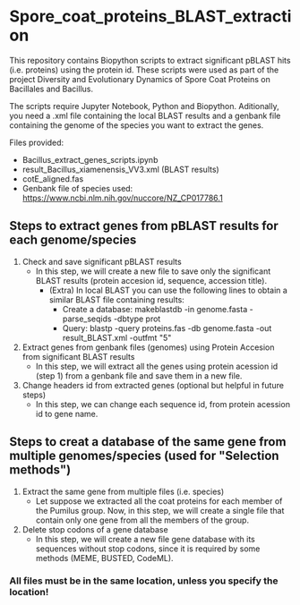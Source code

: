 # Spore_coat_proteins_BLAST_extraction

This repository contains Biopython scripts to extract significant pBLAST hits (i.e. proteins) using the protein id. These scripts were used as part of the project Diversity and Evolutionary Dynamics of Spore Coat Proteins on Bacillales and Bacillus. 

The scripts require Jupyter Notebook, Python and Biopython. Aditionally, you need a .xml file containing the local BLAST results and a genbank file containing the genome of the species you want to extract the genes. 

Files provided:
  - Bacillus_extract_genes_scripts.ipynb
  - result_Bacillus_xiamenensis_VV3.xml (BLAST results)
  - cotE_aligned.fas
  - Genbank file of species used: https://www.ncbi.nlm.nih.gov/nuccore/NZ_CP017786.1 
  
  
## Steps to extract genes from pBLAST results for each genome/species

1. Check and save significant pBLAST results
    - In this step, we will create a new file to save only the significant BLAST results (protein accesion id, sequence, accession title).
      - (Extra) In local BLAST you can use the following lines to obtain a similar BLAST file containing results:
        - Create a database: makeblastdb -in genome.fasta -parse_seqids -dbtype prot
        - Query: blastp -query proteins.fas -db genome.fasta -out result_BLAST.xml -outfmt "5"      
2. Extract genes from genbank files (genomes) using Protein Accesion from significant BLAST results
    - In this step, we will extract all the genes using protein acession id (step 1) from a genbank file and save them in a new file.
3. Change headers id from extracted genes (optional but helpful in future steps)
    - In this step, we can change each sequence id, from protein acession id to gene name. 
    
## Steps to creat a database of the same gene from multiple genomes/species (used for "Selection methods")

1. Extract the same gene from multiple files (i.e. species)
    - Let suppose we extracted all the coat proteins for each member of the Pumilus group. Now, in this step, we will create a single file that contain only one gene from all the members of the group.
2. Delete stop codons of a gene database
    - In this step, we will create a new file gene database with its sequences without stop codons, since it is required by some methods (MEME, BUSTED, CodeML).
    
### **All files must be in the same location, unless you specify the location!**
